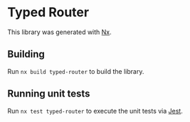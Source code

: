 # Typed Router

This library was generated with [Nx](https://nx.dev).

## Building

Run `nx build typed-router` to build the library.

## Running unit tests

Run `nx test typed-router` to execute the unit tests via [Jest](https://jestjs.io).
